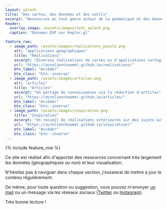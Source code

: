 ```yaml
---
layout: splash
title: "Des cartes, des données et des outils"
excerpt: "Ressources en tout genre autour de la géomatique et des données"
header:
  overlay_image: /assets/images/test_splash.png
  caption: "Données DVF sur Kepler.gl"

feature_row:
  - image_path: /assets/images/realisations_puzzle.png
    alt: "applications geographiques"
    title: "Réalisations"
    excerpt: "Diverses réalisations de cartes ou d'applications cartographiques web"
    url: "https://aurelienchaumet.github.io/realisations/"
    btn_label: "Accéder"
    btn_class: "btn--inverse"
  - image_path: /assets/images/articles.png
    alt: "articles"
    title: "Articles"
    excerpt: "Un partage de connaissances via la rédaction d'articles"
    url: "https://aurelienchaumet.github.io/articles/"
    btn_label: "Accéder"
    btn_class: "btn--inverse"
  - image_path: /assets/images/inspiration.png
    title: "Inspiration"
    excerpt: "Un recueil de réalisations extérieures sur des sujets autour de la cartographie, des données et de visualisations diverses et variées"
    url: "https://aurelienchaumet.github.io/inspiration/"
    btn_label: "Accéder"
    btn_class: "btn--inverse"
---
```


{% include feature_row %}

Ce site est réalisé afin d'apporter des ressources concernant très largement les données (géographiques ou non) et leur visualisation.

N'hésitez pas à naviguer dans chaque section, j'essaierai de mettre à jour le contenu régulièrement.

De même, pour toute question ou suggestion, vous pouvez m'envoyer [un mail](mailto:aurelienchaumet17@gmail.com) ou un message via les réseaux sociaux ([Twitter](https://twitter.com/aurelienchaumet) ou [Instagram](https://instagram.com/aurelienchaumet)).

Très bonne lecture !
